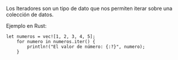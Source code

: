 Los Iteradores son un tipo de dato que nos permiten iterar sobre una colección de datos\.

Ejemplo en Rust:
```
let numeros = vec![1, 2, 3, 4, 5];
    for numero in numeros.iter() {
        println!("El valor de número: {:?}", numero);
    }
```